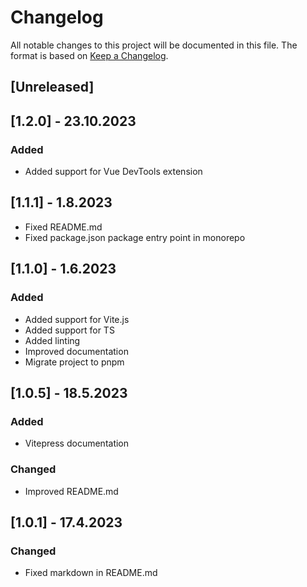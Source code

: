 # Changelog

All notable changes to this project will be documented in this file. The format is based on [Keep a Changelog](https://keepachangelog.com/en/1.0.0/).

## [Unreleased]

## [1.2.0] - 23.10.2023
### Added
- Added support for Vue DevTools extension

## [1.1.1] - 1.8.2023
- Fixed README.md
- Fixed package.json package entry point in monorepo

## [1.1.0] - 1.6.2023
### Added 
- Added support for Vite.js
- Added support for TS
- Added linting
- Improved documentation
- Migrate project to pnpm

## [1.0.5] - 18.5.2023

### Added
- Vitepress documentation

### Changed
- Improved README.md

## [1.0.1] - 17.4.2023

### Changed
- Fixed markdown in README.md